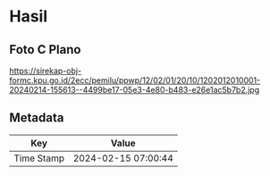 # Hasil

## Foto C Plano

https://sirekap-obj-formc.kpu.go.id/2ecc/pemilu/ppwp/12/02/01/20/10/1202012010001-20240214-155613--4499be17-05e3-4e80-b483-e26e1ac5b7b2.jpg


## Metadata

| Key        | Value               |
| ---------- | ------------------- |
| Time Stamp | 2024-02-15 07:00:44 |



